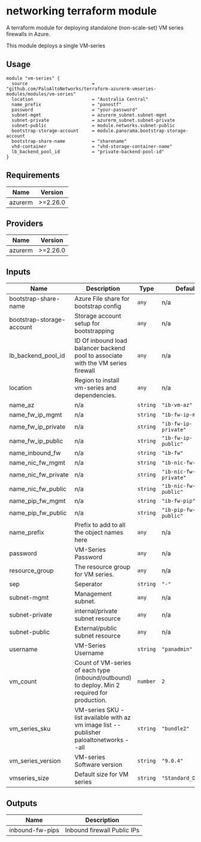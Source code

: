 networking terraform module
===========

A terraform module for deploying standalone (non-scale-set) VM series firewalls in Azure.

This module deploys a single VM-series

Usage
-----

```hcl
module "vm-series" {
  source                        = "github.com/PaloAltoNetworks/terraform-azurerm-vmseries-modules/modules/vm-series"
  location                      = "Australia Central"
  name_prefix                   = "panostf"
  password                      = "your-password"
  subnet-mgmt                   = azurerm_subnet.subnet-mgmt
  subnet-private                = azurerm_subnet.subnet-private
  subnet-public                 = module.networks.subnet-public
  bootstrap-storage-account     = module.panorama.bootstrap-storage-account
  bootstrap-share-name          = "sharename"
  vhd-container                 = "vhd-storage-container-name"
  lb_backend_pool_id            = "private-backend-pool-id"
}
```

## Requirements

| Name | Version |
|------|---------|
| azurerm | >=2.26.0 |

## Providers

| Name | Version |
|------|---------|
| azurerm | >=2.26.0 |

## Inputs

| Name | Description | Type | Default | Required |
|------|-------------|------|---------|:--------:|
| bootstrap-share-name | Azure File share for bootstrap config | `any` | n/a | yes |
| bootstrap-storage-account | Storage account setup for bootstrapping | `any` | n/a | yes |
| lb\_backend\_pool\_id | ID Of inbound load balancer backend pool to associate with the VM series firewall | `any` | n/a | yes |
| location | Region to install vm-series and dependencies. | `any` | n/a | yes |
| name\_az | n/a | `string` | `"ib-vm-az"` | no |
| name\_fw\_ip\_mgmt | n/a | `string` | `"ib-fw-ip-mgmt"` | no |
| name\_fw\_ip\_private | n/a | `string` | `"ib-fw-ip-private"` | no |
| name\_fw\_ip\_public | n/a | `string` | `"ib-fw-ip-public"` | no |
| name\_inbound\_fw | n/a | `string` | `"ib-fw"` | no |
| name\_nic\_fw\_mgmt | n/a | `string` | `"ib-nic-fw-mgmt"` | no |
| name\_nic\_fw\_private | n/a | `string` | `"ib-nic-fw-private"` | no |
| name\_nic\_fw\_public | n/a | `string` | `"ib-nic-fw-public"` | no |
| name\_pip\_fw\_mgmt | n/a | `string` | `"ib-fw-pip"` | no |
| name\_pip\_fw\_public | n/a | `string` | `"ib-pip-fw-public"` | no |
| name\_prefix | Prefix to add to all the object names here | `any` | n/a | yes |
| password | VM-Series Password | `any` | n/a | yes |
| resource\_group | The resource group for VM series. | `any` | n/a | yes |
| sep | Seperator | `string` | `"-"` | no |
| subnet-mgmt | Management subnet. | `any` | n/a | yes |
| subnet-private | internal/private subnet resource | `any` | n/a | yes |
| subnet-public | External/public subnet resource | `any` | n/a | yes |
| username | VM-Series Username | `string` | `"panadmin"` | no |
| vm\_count | Count of VM-series of each type (inbound/outbound) to deploy. Min 2 required for production. | `number` | `2` | no |
| vm\_series\_sku | VM-series SKU - list available with az vm image list --publisher paloaltonetworks --all | `string` | `"bundle2"` | no |
| vm\_series\_version | VM-series Software version | `string` | `"9.0.4"` | no |
| vmseries\_size | Default size for VM series | `string` | `"Standard_D5_v2"` | no |

## Outputs

| Name | Description |
|------|-------------|
| inbound-fw-pips | Inbound firewall Public IPs |

